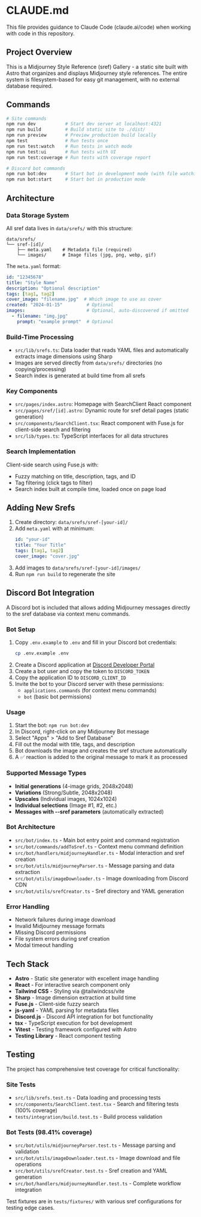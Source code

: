 # CLAUDE.md

This file provides guidance to Claude Code (claude.ai/code) when working with code in this repository.

## Project Overview

This is a Midjourney Style Reference (sref) Gallery - a static site built with Astro that organizes and displays Midjourney style references. The entire system is filesystem-based for easy git management, with no external database required.

## Commands

```bash
# Site commands
npm run dev           # Start dev server at localhost:4321
npm run build         # Build static site to ./dist/
npm run preview       # Preview production build locally
npm test              # Run tests once
npm run test:watch    # Run tests in watch mode
npm run test:ui       # Run tests with UI
npm run test:coverage # Run tests with coverage report

# Discord bot commands
npm run bot:dev       # Start bot in development mode (with file watching)
npm run bot:start     # Start bot in production mode
```

## Architecture

### Data Storage System
All sref data lives in `data/srefs/` with this structure:
```
data/srefs/
└── sref-[id]/
    ├── meta.yaml    # Metadata file (required)
    └── images/      # Image files (jpg, png, webp, gif)
```

The `meta.yaml` format:
```yaml
id: "12345678"
title: "Style Name"
description: "Optional description"
tags: [tag1, tag2]
cover_image: "filename.jpg"  # Which image to use as cover
created: "2024-01-15"         # Optional
images:                       # Optional, auto-discovered if omitted
  - filename: "img.jpg"
    prompt: "example prompt"  # Optional
```

### Build-Time Processing
- `src/lib/srefs.ts`: Data loader that reads YAML files and automatically extracts image dimensions using Sharp
- Images are served directly from `data/srefs/` directories (no copying/processing)
- Search index is generated at build time from all srefs

### Key Components
- `src/pages/index.astro`: Homepage with SearchClient React component
- `src/pages/sref/[id].astro`: Dynamic route for sref detail pages (static generation)
- `src/components/SearchClient.tsx`: React component with Fuse.js for client-side search and filtering
- `src/lib/types.ts`: TypeScript interfaces for all data structures

### Search Implementation
Client-side search using Fuse.js with:
- Fuzzy matching on title, description, tags, and ID
- Tag filtering (click tags to filter)
- Search index built at compile time, loaded once on page load

## Adding New Srefs

1. Create directory: `data/srefs/sref-[your-id]/`
2. Add `meta.yaml` with at minimum:
   ```yaml
   id: "your-id"
   title: "Your Title"
   tags: [tag1, tag2]
   cover_image: "cover.jpg"
   ```
3. Add images to `data/srefs/sref-[your-id]/images/`
4. Run `npm run build` to regenerate the site

## Discord Bot Integration

A Discord bot is included that allows adding Midjourney messages directly to the sref database via context menu commands.

### Bot Setup
1. Copy `.env.example` to `.env` and fill in your Discord bot credentials:
   ```bash
   cp .env.example .env
   ```
2. Create a Discord application at [Discord Developer Portal](https://discord.com/developers/applications)
3. Create a bot user and copy the token to `DISCORD_TOKEN`
4. Copy the application ID to `DISCORD_CLIENT_ID`
5. Invite the bot to your Discord server with these permissions:
   - `applications.commands` (for context menu commands)
   - `bot` (basic bot permissions)

### Usage
1. Start the bot: `npm run bot:dev`
2. In Discord, right-click on any Midjourney Bot message
3. Select "Apps" > "Add to Sref Database"
4. Fill out the modal with title, tags, and description
5. Bot downloads the image and creates the sref structure automatically
6. A ✅ reaction is added to the original message to mark it as processed

### Supported Message Types
- **Initial generations** (4-image grids, 2048x2048)
- **Variations** (Strong/Subtle, 2048x2048)
- **Upscales** (Individual images, 1024x1024)
- **Individual selections** (Image #1, #2, etc.)
- **Messages with --sref parameters** (automatically extracted)

### Bot Architecture
- `src/bot/index.ts` - Main bot entry point and command registration
- `src/bot/commands/addToSref.ts` - Context menu command definition
- `src/bot/handlers/midjourneyHandler.ts` - Modal interaction and sref creation
- `src/bot/utils/midjourneyParser.ts` - Message parsing and data extraction
- `src/bot/utils/imageDownloader.ts` - Image downloading from Discord CDN
- `src/bot/utils/srefCreator.ts` - Sref directory and YAML generation

### Error Handling
- Network failures during image download
- Invalid Midjourney message formats
- Missing Discord permissions
- File system errors during sref creation
- Modal timeout handling

## Tech Stack
- **Astro** - Static site generator with excellent image handling
- **React** - For interactive search component only
- **Tailwind CSS** - Styling via @tailwindcss/vite
- **Sharp** - Image dimension extraction at build time
- **Fuse.js** - Client-side fuzzy search
- **js-yaml** - YAML parsing for metadata files
- **Discord.js** - Discord API integration for bot functionality
- **tsx** - TypeScript execution for bot development
- **Vitest** - Testing framework configured with Astro
- **Testing Library** - React component testing

## Testing
The project has comprehensive test coverage for critical functionality:

### Site Tests
- `src/lib/srefs.test.ts` - Data loading and processing tests
- `src/components/SearchClient.test.tsx` - Search and filtering tests (100% coverage)
- `tests/integration/build.test.ts` - Build process validation

### Bot Tests (98.41% coverage)
- `src/bot/utils/midjourneyParser.test.ts` - Message parsing and validation
- `src/bot/utils/imageDownloader.test.ts` - Image download and file operations
- `src/bot/utils/srefCreator.test.ts` - Sref creation and YAML generation
- `src/bot/handlers/midjourneyHandler.test.ts` - Complete workflow integration

Test fixtures are in `tests/fixtures/` with various sref configurations for testing edge cases.